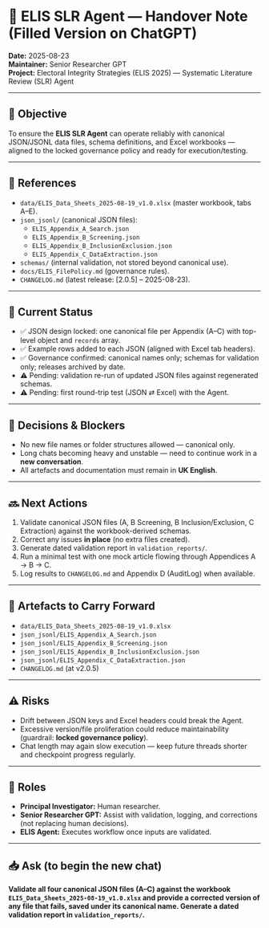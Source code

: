 # 📄 ELIS SLR Agent — Handover Note (Filled Version on ChatGPT)

**Date:** 2025-08-23  
**Maintainer:** Senior Researcher GPT  
**Project:** Electoral Integrity Strategies (ELIS 2025) — Systematic Literature Review (SLR) Agent

---

## 🎯 Objective
To ensure the **ELIS SLR Agent** can operate reliably with canonical JSON/JSONL data files, schema definitions, and Excel workbooks — aligned to the locked governance policy and ready for execution/testing.

---

## 📑 References
- `data/ELIS_Data_Sheets_2025-08-19_v1.0.xlsx` (master workbook, tabs A–E).  
- `json_jsonl/` (canonical JSON files):  
  - `ELIS_Appendix_A_Search.json`  
  - `ELIS_Appendix_B_Screening.json`  
  - `ELIS_Appendix_B_InclusionExclusion.json`  
  - `ELIS_Appendix_C_DataExtraction.json`  
- `schemas/` (internal validation, not stored beyond canonical use).  
- `docs/ELIS_FilePolicy.md` (governance rules).  
- `CHANGELOG.md` (latest release: [2.0.5] – 2025-08-23).

---

## 📌 Current Status
- ✅ JSON design locked: one canonical file per Appendix (A–C) with top-level object and `records` array.  
- ✅ Example rows added to each JSON (aligned with Excel tab headers).  
- ✅ Governance confirmed: canonical names only; schemas for validation only; releases archived by date.  
- ⚠️ Pending: validation re-run of updated JSON files against regenerated schemas.  
- ⚠️ Pending: first round-trip test (JSON ⇄ Excel) with the Agent.  

---

## 🚧 Decisions & Blockers
- No new file names or folder structures allowed — canonical only.  
- Long chats becoming heavy and unstable — need to continue work in a **new conversation**.  
- All artefacts and documentation must remain in **UK English**.  

---

## 🔜 Next Actions
1. Validate canonical JSON files (A, B Screening, B Inclusion/Exclusion, C Extraction) against the workbook-derived schemas.  
2. Correct any issues **in place** (no extra files created).  
3. Generate dated validation report in `validation_reports/`.  
4. Run a minimal test with one mock article flowing through Appendices A → B → C.  
5. Log results to `CHANGELOG.md` and Appendix D (AuditLog) when available.  

---

## 📂 Artefacts to Carry Forward
- `data/ELIS_Data_Sheets_2025-08-19_v1.0.xlsx`  
- `json_jsonl/ELIS_Appendix_A_Search.json`  
- `json_jsonl/ELIS_Appendix_B_Screening.json`  
- `json_jsonl/ELIS_Appendix_B_InclusionExclusion.json`  
- `json_jsonl/ELIS_Appendix_C_DataExtraction.json`  
- `CHANGELOG.md` (at v2.0.5)

---

## ⚠️ Risks
- Drift between JSON keys and Excel headers could break the Agent.  
- Excessive version/file proliferation could reduce maintainability (guardrail: **locked governance policy**).  
- Chat length may again slow execution — keep future threads shorter and checkpoint progress regularly.  

---

## 👥 Roles
- **Principal Investigator:** Human researcher.  
- **Senior Researcher GPT:** Assist with validation, logging, and corrections (not replacing human decisions).  
- **ELIS Agent:** Executes workflow once inputs are validated.  

---

## 📥 Ask (to begin the new chat)
**Validate all four canonical JSON files (A–C) against the workbook `ELIS_Data_Sheets_2025-08-19_v1.0.xlsx` and provide a corrected version of any file that fails, saved under its canonical name. Generate a dated validation report in `validation_reports/`.**
